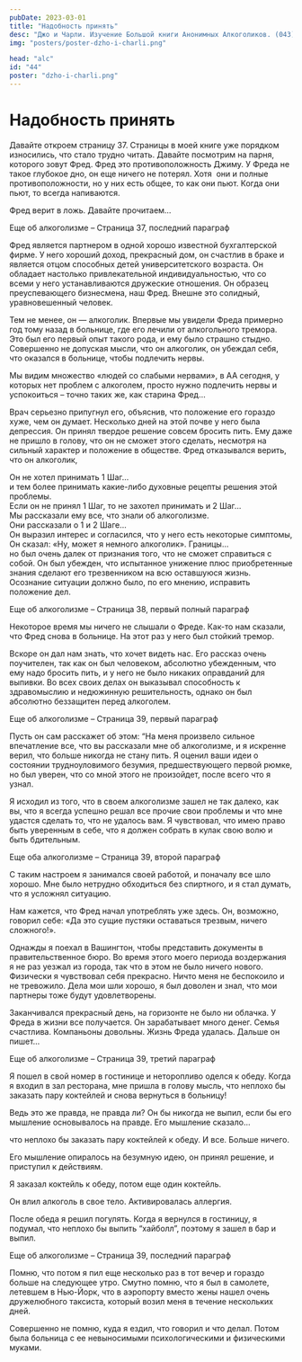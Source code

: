 ```yaml
---
pubDate: 2023-03-01
title: "Надобность принять"
desc: "Джо и Чарли. Изучение Большой книги Анонимных Алкоголиков. (043)"
img: "posters/poster-dzho-i-charli.png"

head: "alc"
id: "44"
poster: "dzho-i-charli.png"
---
```


# Надобность принять

Давайте откроем страницу 37. Страницы в моей книге уже порядком износились, что стало трудно читать. Давайте посмотрим на парня, которого зовут Фред. Фред это противоположность Джиму. У Фреда не такое глубокое дно, он еще ничего не потерял. Хотя  они и полные противоположности, но у них есть общее, то как они пьют. Когда они пьют, то всегда напиваются.

Фред верит в ложь. Давайте прочитаем…

Еще об алкоголизме – Страница 37, последний параграф

Фред является партнером в одной хорошо известной бухгалтерской фирме. У него хороший доход, прекрасный дом, он счастлив в браке и является отцом способных детей университетского возраста. Он обладает настолько привлекательной индивидуальностью, что со всеми у него устанавливаются дружеские отношения. Он образец преуспевающего бизнесмена, наш Фред. Внешне это солидный, уравновешенный человек.

Тем не менее, он — алкоголик. Впервые мы увидели Фреда примерно год тому назад в больнице, где его лечили от алкогольного тремора. Это был его первый опыт такого рода, и ему было страшно стыдно. Совершенно не допуская мысли, что он алкоголик, он убеждал себя, что оказался в больнице, чтобы подлечить нервы.

Мы видим множество «людей со слабыми нервами», в АА сегодня, у которых нет проблем с алкоголем, просто нужно подлечить нервы и успокоиться – точно таких же, как старина Фред…

Врач серьезно припугнул его, объяснив, что положение его гораздо хуже, чем он думает. Несколько дней на этой почве у него была депрессия. Он принял твердое решение совсем бросить пить. Ему даже не пришло в голову, что он не сможет этого сделать, несмотря на сильный характер и положение в обществе. Фред отказывался верить, что он алкоголик,

Он не хотел принимать 1 Шаг… <br>
и тем более принимать какие-либо духовные рецепты решения этой проблемы. <br>
Если он не принял 1 Шаг, то не захотел принимать и 2 Шаг… <br>
Мы рассказали ему все, что знали об алкоголизме. <br>
Они рассказали о 1 и 2 Шаге… <br>
Он выразил интерес и согласился, что у него есть некоторые симптомы, <br>
Он сказал: «Ну, может я немного алкоголик». Границы... <br>
но был очень далек от признания того, что не сможет справиться с собой. Он был убежден, что испытанное унижение плюс приобретенные знания сделают его трезвенником на всю оставшуюся жизнь. <br>
Осознание ситуации должно было, по его мнению, исправить положение дел. <br>

Еще об алкоголизме – Страница 38, первый полный параграф

Некоторое время мы ничего не слышали о Фреде. Как-то нам сказали, что Фред снова в больнице. На этот раз у него был стойкий тремор.

Вскоре он дал нам знать, что хочет видеть нас. Его рассказ очень поучителен, так как он был человеком, абсолютно убежденным, что ему надо бросить пить, и у него не было никаких оправданий для выпивки. Во всех своих делах он выказывал способность к здравомыслию и недюжинную решительность, однако он был абсолютно беззащитен перед алкоголем.

Еще об алкоголизме – Страница 39, первый параграф

Пусть он сам расскажет об этом: “На меня произвело сильное впечатление все, что вы рассказали мне об алкоголизме, и я искренне верил, что больше никогда не стану пить. Я оценил ваши идеи о состоянии трудноуловимого безумия, предшествующего первой рюмке, но был уверен, что со мной этого не произойдет, после всего что я узнал.

Я исходил из того, что в своем алкоголизме зашел не так далеко, как вы, что я всегда успешно решал все прочие свои проблемы и что мне удастся сделать то, что не удалось вам. Я чувствовал, что имею право быть уверенным в себе, что я должен собрать в кулак свою волю и быть бдительным.

Еще оба алкоголизме – Страница 39, второй параграф

С таким настроем я занимался своей работой, и поначалу все шло хорошо. Мне было нетрудно обходиться без спиртного, и я стал думать, что я усложнял ситуацию.

Нам кажется, что Фред начал употреблять уже здесь. Он, возможно, говорил себе: «Да это сущие пустяки оставаться трезвым, ничего сложного!».

Однажды я поехал в Вашингтон, чтобы представить документы в правительственное бюро. Во время этого моего периода воздержания я не раз уезжал из города, так что в этом не было ничего нового. Физически я чувствовал себя прекрасно. Ничто меня не беспокоило и не тревожило. Дела мои шли хорошо, я был доволен и знал, что мои партнеры тоже будут удовлетворены.

Заканчивался прекрасный день, на горизонте не было ни облачка.
У Фреда в жизни все получается. Он зарабатывает много денег. Семья счастлива. Компаньоны довольны. Жизнь Фреда удалась. Дальше он пишет…

Еще об алкоголизме – Страница 39, третий параграф

Я пошел в свой номер в гостинице и неторопливо оделся к обеду. Когда я входил в зал ресторана, мне пришла в голову мысль, что неплохо бы заказать пару коктейлей и снова вернуться в больницу!

Ведь это же правда, не правда ли? Он бы никогда не выпил, если бы его мышление основывалось на правде. Его мышление сказало…

что неплохо бы заказать пару коктейлей к обеду. И все. Больше ничего.

Его мышление опиралось на безумную идею, он принял решение, и приступил к действиям.

Я заказал коктейль к обеду, потом еще один коктейль.

Он влил алкоголь в свое тело. Активировалась аллергия.

После обеда я решил погулять. Когда я вернулся в гостиницу, я подумал, что неплохо бы выпить “хайболл”, поэтому я зашел в бар и выпил.

Еще об алкоголизме – Страница 39, последний параграф

Помню, что потом я пил еще несколько раз в тот вечер и гораздо больше на следующее утро. Смутно помню, что я был в самолете, летевшем в Нью-Йорк, что в аэропорту вместо жены нашел очень дружелюбного таксиста, который возил меня в течение нескольких дней.

Совершенно не помню, куда я ездил, что говорил и что делал. Потом была больница с ее невыносимыми психологическими и физическими муками.
